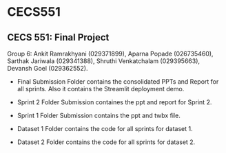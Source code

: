 # CECS551
## CECS 551: Final Project

Group 6: 
Ankit Ramrakhyani (029371899),
Aparna Popade (026735460),
Sarthak Jariwala (029341388),
Shruthi Venkatchalam (029395663),
Devansh Goel (029362552).


- Final Submission Folder contains the consolidated PPTs and Report for all sprints. Also it contains the Streamlit deployment demo.
- Sprint 2 Folder Submission containes the ppt and report for Sprint 2.
- Sprint 1 Folder Submission contains the ppt and twbx file.

- Dataset 1 Folder contains the code for all sprints for dataset 1.
- Dataset 2 Folder contains the code for all sprints for dataset 2.

